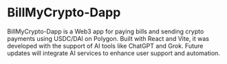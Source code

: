 # BillMyCrypto-Dapp
BillMyCrypto-Dapp is a Web3 app for paying bills and sending crypto payments using USDC/DAI on Polygon. Built with React and Vite, it was developed with the support of AI tools like ChatGPT and Grok. Future updates will integrate AI services to enhance user support and automation.
